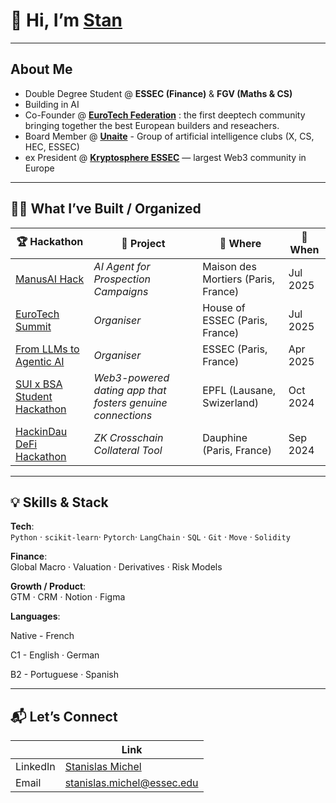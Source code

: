 # 👋 Hi, I’m [Stan](https://www.linkedin.com/in/stanislas-michel/)

---

## About Me  
- Double Degree Student @ **ESSEC (Finance)** & **FGV (Maths & CS)**  
- Building in AI
- Co-Founder @ [**EuroTech Federation**](https://www.linkedin.com/company/eurotech-federation/?viewAsMember=true) : the first deeptech community bringing together the best European builders and reseachers.
- Board Member @ [**Unaite**](https://www.linkedin.com/company/federation-unaite/posts/?feedView=all) - Group of artificial intelligence clubs (X, CS, HEC, ESSEC) 
- ex President @ [**Kryptosphere ESSEC**](https://www.linkedin.com/company/kryptosphere/posts/?feedView=all) — largest Web3 community in Europe

---

## 🧑‍💻 What I’ve Built / Organized  

| 🏆 Hackathon                              | 🧠 Project                                | 📍 Where          | 📅 When       |
|------------------------------------------|-------------------------------------------|-------------------|---------------|
| [ManusAI Hack](https://lu.ma/01jaf7pr?tk=ahZgom)        | *AI Agent for Prospection Campaigns*      | Maison des Mortiers (Paris, France)         | Jul 2025     |
| [EuroTech Summit](https://www.linkedin.com/posts/stanislas-michel-675b18224_my-dream-is-to-provide-a-general-agent-using-activity-7350426361880014849-Q223?utm_source=share&utm_medium=member_desktop&rcm=ACoAADhoDrkBm_dNvAP1TjE7Cir_2zxRa9go8p0)       | *Organiser*        | House of ESSEC (Paris, France)         | Jul 2025     |
| [From LLMs to Agentic AI](https://lu.ma/shun5uky)                 | *Organiser*           | ESSEC (Paris, France)         | Apr 2025      |
| [SUI x BSA Student Hackathon](https://sui-x-bsa-student-hackathon-v.devfolio.co/) | *Web3-powered dating app that fosters genuine connections*      | EPFL (Lausane, Swizerland)     | Oct 2024      |
| [HackinDau DeFi Hackathon](https://dauphine.psl.eu/dauphine/media-et-communication/article/hackindau-hackathon-blockchain-2024-de-la-chaire-fintech-et-kryptosphere)  | *ZK Crosschain Collateral Tool*           | Dauphine (Paris, France)         | Sep 2024      |

---

## 💡 Skills & Stack  

**Tech**:  
`Python` · `scikit-learn`· `Pytorch`· `LangChain` · `SQL` · `Git`  · `Move`  · `Solidity`  

**Finance**:  
Global Macro · Valuation · Derivatives · Risk Models 

**Growth / Product**:  
GTM · CRM · Notion · Figma   

**Languages**:  

Native - French 

C1 - English · German 

B2 - Portuguese · Spanish 

---

## 📬 Let’s Connect  

|   | Link                                                       |
|-----------|------------------------------------------------------------|
| LinkedIn  | [Stanislas Michel](https://www.linkedin.com/in/stanislas-michel/) |
| Email     | stanislas.michel@essec.edu                                 |

